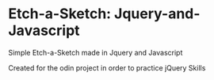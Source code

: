 # Etch-a-Sketch: Jquery-and-Javascript
Simple Etch-a-Sketch made in Jquery and Javascript

Created for the odin project in order to practice jQuery Skills
